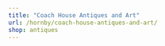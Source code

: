 ```yaml
---
title: "Coach House Antiques and Art"
url: /hornby/coach-house-antiques-and-art/
shop: antiques
---
```

